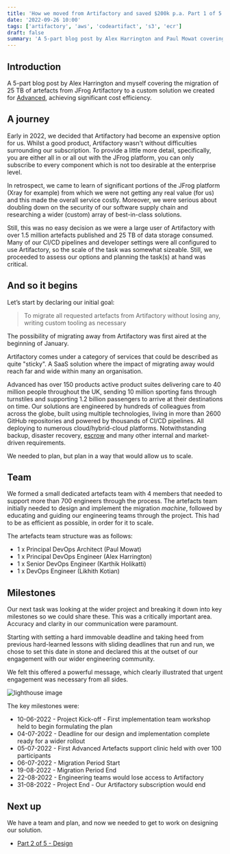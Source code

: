 ```yaml
---
title: 'How we moved from Artifactory and saved $200k p.a. Part 1 of 5 - Planning'
date: '2022-09-26 10:00'
tags: ['artifactory', 'aws', 'codeartifact', 's3', 'ecr']
draft: false
summary: 'A 5-part blog post by Alex Harrington and Paul Mowat covering the migration of 25 TB of artefacts from JFrog Artifactory to a custom solution we created for Advanced, achieving significant cost efficiency. This part covers our approach to planning.'
---
```


## Introduction

A 5-part blog post by Alex Harrington and myself covering the migration of 25 TB of artefacts from JFrog Artifactory to a custom solution we created for [Advanced](https://www.oneadvanced.com), achieving significant cost efficiency.

## A journey

Early in 2022, we decided that Artifactory had become an expensive option for us. Whilst a good product, Artifactory wasn't without difficulties surrounding our subscription. To provide a little more detail, specifically, you are either all in or all out with the JFrog platform, you can only subscribe to every component which is not too desirable at the enterprise level.

In retrospect, we came to learn of significant portions of the JFrog platform (Xray for example) from which we were not getting any real value (for us) and this made the overall service costly. Moreover, we were serious about doubling down on the security of our software supply chain and researching a wider (custom) array of best-in-class solutions.

Still, this was no easy decision as we were a large user of Artifactory with over 1.5 million artefacts published and 25 TB of data storage consumed. Many of our CI/CD pipelines and developer settings were all configured to use Artifactory, so the scale of the task was somewhat sizeable. Still, we proceeded to assess our options and planning the task(s) at hand was critical.

## And so it begins

Let’s start by declaring our initial goal:

> To migrate all requested artefacts from Artifactory without losing any, writing custom tooling as necessary

The possibility of migrating away from Artifactory was first aired at the beginning of January.

Artifactory comes under a category of services that could be described as quite "sticky". A SaaS solution where the impact of migrating away would reach far and wide within many an organisation.

Advanced has over 150 products active product suites delivering care to 40 million people throughout the UK, sending 10 million sporting fans through turnstiles and supporting 1.2 billion passengers to arrive at their destinations on time. Our solutions are engineered by hundreds of colleagues from across the globe, built using multiple technologies, living in more than 2600 GitHub repositories and powered by thousands of CI/CD pipelines. All deploying to numerous cloud/hybrid-cloud platforms. Notwithstanding backup, disaster recovery, [escrow](https://www.ses-escrow.co.uk/case-studies/nhs-case-study) and many other internal and market-driven requirements.

We needed to plan, but plan in a way that would allow us to scale.

## Team

We formed a small dedicated artefacts team with 4 members that needed to support more than 700 engineers through the process. The artefacts team initially needed to design and implement the migration *machine*, followed by educating and guiding our engineering teams through the project. This had to be as efficient as possible, in order for it to scale.

The artefacts team structure was as follows:

- 1 x Principal DevOps Architect (Paul Mowat)
- 1 x Principal DevOps Engineer (Alex Harrington)
- 1 x Senior DevOps Engineer (Karthik Holikatti)
- 1 x DevOps Engineer (Likhith Kotian)

## Milestones

Our next task was looking at the wider project and breaking it down into key milestones so we could share these. This was a critically important area. Accuracy and clarity in our communication were paramount.

Starting with setting a hard immovable deadline and taking heed from previous hard-learned lessons with sliding deadlines that run and run, we chose to set this date in stone and declared this at the outset of our engagement with our wider engineering community.

We felt this offered a powerful message, which clearly illustrated that urgent engagement was necessary from all sides.

![lighthouse image](/static/images/how-we-moved-from-artifactory-and-saved-200k/part-1/luuk-wouters-F_zec7P_OwA-unsplash.jpg)

The key milestones were:

- 10-06-2022 - Project Kick-off - First implementation team workshop held to begin formulating the plan
- 04-07-2022 - Deadline for our design and implementation complete ready for a wider rollout
- 05-07-2022 - First Advanced Artefacts support clinic held with over 100 participants
- 06-07-2022 - Migration Period Start
- 19-08-2022 - Migration Period End
- 22-08-2022 - Engineering teams would lose access to Artifactory
- 31-08-2022 - Project End - Our Artifactory subscription would end

## Next up

We have a team and plan, and now we needed to get to work on designing our solution.

- [Part 2 of 5 - Design](/blog/how-we-moved-from-artifactory-and-saved-200k/part-2-design)
